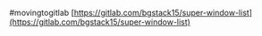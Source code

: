 #movingtogitlab [https://gitlab.com/bgstack15/super-window-list](https://gitlab.com/bgstack15/super-window-list)